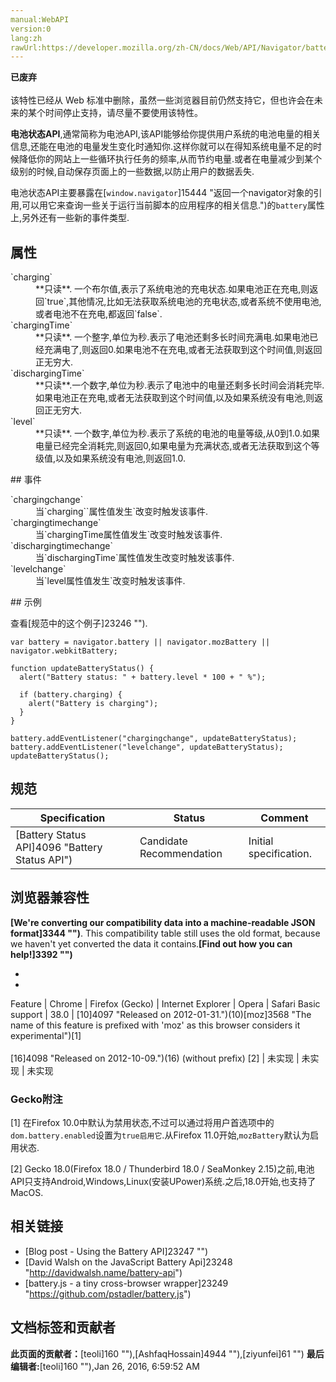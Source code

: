 ```yaml
---
manual:WebAPI
version:0
lang:zh
rawUrl:https://developer.mozilla.org/zh-CN/docs/Web/API/Navigator/battery
---
```






**已废弃**<br></br>该特性已经从 Web 标准中删除，虽然一些浏览器目前仍然支持它，但也许会在未来的某个时间停止支持，请尽量不要使用该特性。




**电池状态API**,通常简称为电池API,该API能够给你提供用户系统的电池电量的相关信息,还能在电池的电量发生变化时通知你.这样你就可以在得知系统电量不足的时候降低你的网站上一些循环执行任务的频率,从而节约电量.或者在电量减少到某个级别的时候,自动保存页面上的一些数据,以防止用户的数据丢失.



电池状态API主要暴露在[`window.navigator`]15444 "返回一个navigator对象的引用,可以用它来查询一些关于运行当前脚本的应用程序的相关信息.")的`battery`属性上,另外还有一些新的事件类型.


## 属性<a name="属性"></a>
<dl><dt id=''>`charging`</dt><dd>**只读**. 一个布尔值,表示了系统电池的充电状态.如果电池正在充电,则返回`true`,其他情况,比如无法获取系统电池的充电状态,或者系统不使用电池,或者电池不在充电,都返回`false`.</dd><dt id=''>`chargingTime`</dt><dd>**只读**. 一个整字,单位为秒.表示了电池还剩多长时间充满电.如果电池已经充满电了,则返回0.如果电池不在充电,或者无法获取到这个时间值,则返回正无穷大.</dd><dt id=''>`dischargingTime`</dt><dd>**只读**.一个数字,单位为秒.表示了电池中的电量还剩多长时间会消耗完毕.如果电池正在充电,或者无法获取到这个时间值,以及如果系统没有电池,则返回正无穷大.</dd><dt id=''>`level`</dt><dd>**只读**. 一个数字,单位为秒.表示了系统的电池的电量等级,从0到1.0.如果电量已经完全消耗完,则返回0,如果电量为充满状态,或者无法获取到这个等级值,以及如果系统没有电池,则返回1.0.</dd></dl>
## 事件<a name="事件"></a>
<dl><dt id=''>`chargingchange`</dt><dd>当`charging``属性值发生`改变时触发该事件.</dd><dt id=''>`chargingtimechange`</dt><dd>当`chargingTime属性值发生`改变时触发该事件.</dd><dt id=''>`dischargingtimechange`</dt><dd>当`dischargingTime`属性值发生改变时触发该事件.</dd><dt id=''>`levelchange`</dt><dd>当`level属性值发生`改变时触发该事件.</dd></dl>
## 示例<a name="示例"></a>


查看[规范中的这个例子]23246 "").


```
var battery = navigator.battery || navigator.mozBattery || navigator.webkitBattery;

function updateBatteryStatus() {
  alert("Battery status: " + battery.level * 100 + " %");

  if (battery.charging) {
    alert("Battery is charging"); 
  }
}

battery.addEventListener("chargingchange", updateBatteryStatus);
battery.addEventListener("levelchange", updateBatteryStatus);
updateBatteryStatus();
```

## 规范<a name="规范"></a>
Specification | Status | Comment 
 ---  |  ---  |  ---  | 
[Battery Status API]4096 "Battery Status API") | Candidate Recommendation | Initial specification. 


## 浏览器兼容性<a name="浏览器兼容性"></a>


**[We&#39;re converting our compatibility data into a machine-readable JSON format]3344 "")**. This compatibility table still uses the old format, because we haven&#39;t yet converted the data it contains.**[Find out how you can help!]3392 "")**


* 
* 
Feature | Chrome | Firefox (Gecko) | Internet Explorer | Opera | Safari 
Basic support | 38.0 | [10]4097 "Released on 2012-01-31.")(10)[moz]3568 "The name of this feature is prefixed with 'moz' as this browser considers it experimental")[1]<br></br>[16]4098 "Released on 2012-10-09.")(16) (without prefix) [2] | 未实现 | 未实现 | 未实现 




### Gecko附注<a name="Gecko附注"></a>


[1] 在Firefox 10.0中默认为禁用状态,不过可以通过将用户首选项中的`dom.battery.enabled`设置为`true启用它`.从Firefox 11.0开始,`mozBattery`默认为启用状态.



[2] Gecko 18.0(Firefox 18.0 / Thunderbird 18.0 / SeaMonkey 2.15)之前,电池API只支持Android,Windows,Linux(安装UPower)系统.之后,18.0开始,也支持了MacOS.


## 相关链接<a name="相关链接"></a>

* [Blog post - Using the Battery API]23247 "")
* [David Walsh on the JavaScript Battery Api]23248 "http://davidwalsh.name/battery-api")
* [battery.js - a tiny cross-browser wrapper]23249 "https://github.com/pstadler/battery.js")



## 文档标签和贡献者
**此页面的贡献者：**[teoli]160 ""),[AshfaqHossain]4944 ""),[ziyunfei]61 "")
**最后编辑者:**[teoli]160 ""),<time>Jan 26, 2016, 6:59:52 AM</time>


